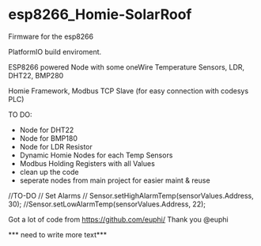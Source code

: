 # esp8266_Homie-SolarRoof
Firmware for the esp8266

PlatformIO build enviroment.

ESP8266 powered Node with some oneWire Temperature Sensors, LDR, DHT22, BMP280

Homie Framework, Modbus TCP Slave (for easy connection with codesys PLC)

TO DO:
- Node for DHT22
- Node for BMP180
- Node for LDR Resistor
- Dynamic Homie Nodes for each Temp Sensors
- Modbus Holding Registers with all Values
- clean up the code
- seperate nodes from main project for easier maint & reuse

//TO-DO
// Set Alarms
// Sensor.setHighAlarmTemp(sensorValues.Address, 30);
//Sensor.setLowAlarmTemp(sensorValues.Address, 22);

Got a lot of code from https://github.com/euphi/
Thank you @euphi

*** need to write more text***
